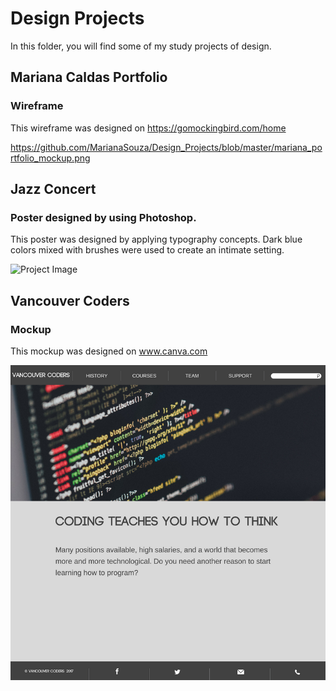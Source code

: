 # Design Projects






In this folder, you will find some of my study projects of design.

## Mariana Caldas Portfolio 
### Wireframe

This wireframe was designed on https://gomockingbird.com/home

https://github.com/MarianaSouza/Design_Projects/blob/master/mariana_portfolio_mockup.png



## Jazz Concert
### Poster designed by using Photoshop.

This poster was designed by applying typography concepts. 
Dark blue colors mixed with brushes were used to create an intimate setting.

![Project Image](https://github.com/MarianaSouza/JazzConcert_Poster_Photoshop/blob/master/jazzPoster2.PNG)





## Vancouver Coders
### Mockup

This mockup was designed on www.canva.com

![Project Image](https://github.com/MarianaSouza/Design_Projects/blob/master/Vancouver%20coders%20wireframe.png)
